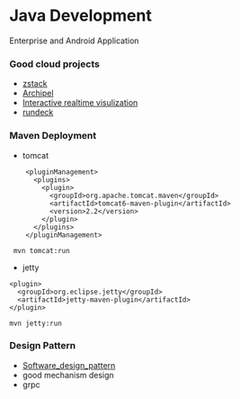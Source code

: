 # Java Development
Enterprise and Android Application

### Good cloud projects

- [zstack](https://github.com/zstackorg/zstack)
- [Archipel](https://github.com/ArchipelProject/Archipel)
- [Interactive realtime visulization](https://github.com/bokeh/bokeh)
- [rundeck](https://github.com/rundeck/rundeck)


### Maven Deployment

- tomcat

```
    <pluginManagement>
      <plugins>
        <plugin>
          <groupId>org.apache.tomcat.maven</groupId>
          <artifactId>tomcat6-maven-plugin</artifactId>
          <version>2.2</version>
        </plugin>
      </plugins>
    </pluginManagement>  
```
` mvn tomcat:run`

- jetty

```
<plugin>
  <groupId>org.eclipse.jetty</groupId>
  <artifactId>jetty-maven-plugin</artifactId>
</plugin>
```
`mvn jetty:run`

### Design Pattern

- [Software_design_pattern](https://en.wikipedia.org/wiki/Software_design_pattern)
- good mechanism design
- grpc
